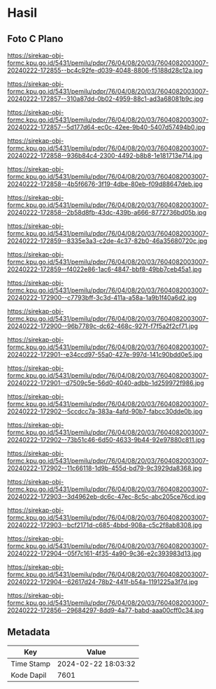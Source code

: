 # Hasil

## Foto C Plano

https://sirekap-obj-formc.kpu.go.id/5431/pemilu/pdpr/76/04/08/20/03/7604082003007-20240222-172855--bc4c92fe-d039-4048-8806-f5188d28c12a.jpg

https://sirekap-obj-formc.kpu.go.id/5431/pemilu/pdpr/76/04/08/20/03/7604082003007-20240222-172857--310a87dd-0b02-4959-88c1-ad3a68081b9c.jpg

https://sirekap-obj-formc.kpu.go.id/5431/pemilu/pdpr/76/04/08/20/03/7604082003007-20240222-172857--5d177d64-ec0c-42ee-9b40-5407d57494b0.jpg

https://sirekap-obj-formc.kpu.go.id/5431/pemilu/pdpr/76/04/08/20/03/7604082003007-20240222-172858--936b84c4-2300-4492-b8b8-1e181713e714.jpg

https://sirekap-obj-formc.kpu.go.id/5431/pemilu/pdpr/76/04/08/20/03/7604082003007-20240222-172858--4b5f6676-3f19-4dbe-80eb-f09d88647deb.jpg

https://sirekap-obj-formc.kpu.go.id/5431/pemilu/pdpr/76/04/08/20/03/7604082003007-20240222-172858--2b58d8fb-43dc-439b-a666-8772736bd05b.jpg

https://sirekap-obj-formc.kpu.go.id/5431/pemilu/pdpr/76/04/08/20/03/7604082003007-20240222-172859--8335e3a3-c2de-4c37-82b0-46a35680720c.jpg

https://sirekap-obj-formc.kpu.go.id/5431/pemilu/pdpr/76/04/08/20/03/7604082003007-20240222-172859--f4022e86-1ac6-4847-bbf8-49bb7ceb45a1.jpg

https://sirekap-obj-formc.kpu.go.id/5431/pemilu/pdpr/76/04/08/20/03/7604082003007-20240222-172900--c7793bff-3c3d-411a-a58a-1a9b1f40a6d2.jpg

https://sirekap-obj-formc.kpu.go.id/5431/pemilu/pdpr/76/04/08/20/03/7604082003007-20240222-172900--96b7789c-dc62-468c-927f-f7f5a2f2cf71.jpg

https://sirekap-obj-formc.kpu.go.id/5431/pemilu/pdpr/76/04/08/20/03/7604082003007-20240222-172901--e34ccd97-55a0-427e-997d-141c90bdd0e5.jpg

https://sirekap-obj-formc.kpu.go.id/5431/pemilu/pdpr/76/04/08/20/03/7604082003007-20240222-172901--d7509c5e-56d0-4040-adbb-1d259972f986.jpg

https://sirekap-obj-formc.kpu.go.id/5431/pemilu/pdpr/76/04/08/20/03/7604082003007-20240222-172902--5ccdcc7a-383a-4afd-90b7-fabcc30dde0b.jpg

https://sirekap-obj-formc.kpu.go.id/5431/pemilu/pdpr/76/04/08/20/03/7604082003007-20240222-172902--73b51c46-6d50-4633-9b44-92e97880c811.jpg

https://sirekap-obj-formc.kpu.go.id/5431/pemilu/pdpr/76/04/08/20/03/7604082003007-20240222-172902--11c66118-1d9b-455d-bd79-9c3929da8368.jpg

https://sirekap-obj-formc.kpu.go.id/5431/pemilu/pdpr/76/04/08/20/03/7604082003007-20240222-172903--3d4962eb-dc6c-47ec-8c5c-abc205ce76cd.jpg

https://sirekap-obj-formc.kpu.go.id/5431/pemilu/pdpr/76/04/08/20/03/7604082003007-20240222-172903--bcf2171d-c685-4bbd-908a-c5c2f8ab8308.jpg

https://sirekap-obj-formc.kpu.go.id/5431/pemilu/pdpr/76/04/08/20/03/7604082003007-20240222-172904--05f7c161-4f35-4a90-9c36-e2c393983d13.jpg

https://sirekap-obj-formc.kpu.go.id/5431/pemilu/pdpr/76/04/08/20/03/7604082003007-20240222-172904--62617d24-78b2-441f-b54a-1191225a3f7d.jpg

https://sirekap-obj-formc.kpu.go.id/5431/pemilu/pdpr/76/04/08/20/03/7604082003007-20240222-172856--29684297-8dd9-4a77-babd-aaa00cff0c34.jpg


## Metadata

| Key        | Value               |
| ---------- | ------------------- |
| Time Stamp | 2024-02-22 18:03:32 |
| Kode Dapil | 7601                |



